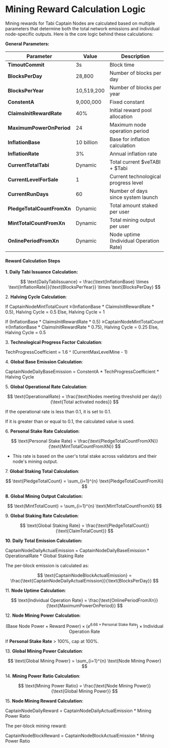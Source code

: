 # Mining Reward Calculation Logic

Mining rewards for Tabi Captain Nodes are calculated based on multiple parameters that determine both the total network emissions and individual node-specific outputs. Here is the core logic behind these calculations:

**General Parameters:**

| Parameter                  | Value      | Description                             |
| -------------------------- | ---------- | --------------------------------------- |
| **TimoutCommit**           | 3s         | Block time                              |
| **BlocksPerDay**           | 28,800     | Number of blocks per day                |
| **BlocksPerYear**          | 10,519,200 | Number of blocks per year               |
| **ConstentA**              | 9,000,000  | Fixed constant                          |
| **ClaimsInitRewardRate**   | 40%        | Initial reward pool allocation          |
| **MaximumPowerOnPeriod**   | 24         | Maximum node operation period           |
| **InflationBase**          | 10 billion | Base for inflation calculation          |
| **InflationRate**          | 3%         | Annual inflation rate                   |
| **CurrentTotalTabi**       | Dynamic    | Total current $veTABI + $Tabi           |
| **CurrentLevelForSale**    | 1          | Current technological progress level    |
| **CurrentRunDays**         | 60         | Number of days since system launch      |
| **PledgeTotalCountFromXn** | Dynamic    | Total amount staked per user            |
| **MintTotalCountFromXn**   | Dynamic    | Total mining output per user            |
| **OnlinePeriodFromXn**     | Dynamic    | Node uptime (Individual Operation Rate) |

#### **Reward Calculation Steps**

**1. Daily Tabi Issuance Calculation:**

$$
\text{DailyTabiIssuance} = \frac{\text{InflationBase} \times \text{InflationRate}}{\text{BlocksPerYear}} \times \text{BlocksPerDay}
$$

2\. **Halving Cycle Calculation**:

If CaptainNodeMintTotalCount ≥(InflationBase \* ClaimsInitRewardRate \* 0.5), Halving Cycle = 0.5 Else, Halving Cycle = 1

If (InflationBase \* ClaimsInitRewardRate \* 0.5) ≥CaptainNodeMintTotalCount ≥(InflationBase \* ClaimsInitRewardRate \* 0.75), Halving Cycle = 0.25 Else, Halving Cycle = 0.5

3\. **Technological Progress Factor Calculation**:

TechProgressCoefficient = 1.6 ^ (CurrentMaxLevelMine - 1)

4\. **Global Base Emission Calculation**:

CaptainNodeDailyBaseEmission = ConstentA \* TechProgressCoefficient \* Halving Cycle

5\. **Global Operational Rate Calculation**:

$$
\text{OperationalRate} = \frac{\text{Nodes meeting threshold per day}}{\text{Total activated nodes}}
$$

If the operational rate is less than 0.1, it is set to 0.1.

If it is greater than or equal to 0.1, the calculated value is used.

6\. **Personal Stake Rate Calculation**:

$$
\text{Personal Stake Rate} = \frac{\text{PledgeTotalCountFromXN}}{\text{MintTotalCountFromXN}}
$$

* This rate is based on the user's total stake across validators and their node's mining output.

7\. **Global Staking Total Calculation**:

$$
\text{PledgeTotalCount} = \sum_{i=1}^{n} \text{PledgeTotalCountFromXi}
$$

**8. Global Mining Output Calculation:**

$$
\text{MintTotalCount} = \sum_{i=1}^{n} \text{MintTotalCountFromXi}
$$

9\. **Global Staking Rate Calculation**:

$$
\text{Global Staking Rate} = \frac{\text{PledgeTotalCount}}{\text{ClaimTotalCount}}
$$

**10. Daily Total Emission Calculation:**

CaptainNodeDailyActualEmission = CaptainNodeDailyBaseEmission \* OperationalRate \* Global Staking Rate

The per-block emission is calculated as:

$$
\text{CaptainNodeBlockActualEmission} = \frac{\text{CaptainNodeDailyActualEmission}}{\text{BlocksPerDay}}
$$

11\. **Node Uptime Calculation**:

$$
\text{Individual Operation Rate} = \frac{\text{OnlinePeriodFromXn}}{\text{MaximumPowerOnPeriod}}
$$

12\. **Node Mining Power Calculation**:

$$
(\text{Base Node Power} + \text{Reward Power}) \times \left( e^{6.66 \times \text{Personal Stake Rate}} \right) \times \text{Individual Operation Rate}
$$



If **Personal Stake Rate** > 100%, cap at 100%.

13\. **Global Mining Power Calculation**:

$$
\text{Global Mining Power} = \sum_{i=1}^{n} \text{Node Mining Power}
$$

14\. **Mining Power Ratio Calculation**:

$$
\text{Mining Power Ratio} = \frac{\text{Node Mining Power}}{\text{Global Mining Power}}
$$

15\. **Node Mining Reward Calculation**:

CaptainNodeDailyReward = CaptainNodeDailyActualEmission \* Mining Power Ratio

The per-block mining reward:

CaptainNodeBlockReward = CaptainNodeBlockActualEmission \* Mining Power Ratio
